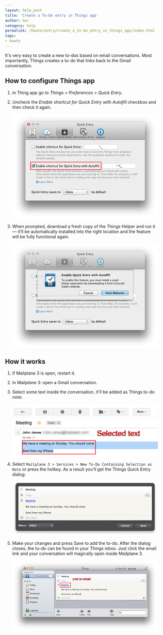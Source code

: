 ```yaml
---
layout: help_post
title: 'Create a To-Do entry in Things app'
author: Gor
category: help
permalink: /howto/entry/create_a_to-do_entry_in_things_app/index.html
tags:
- howto
---
```


It's very easy to create a new to-dos based on email conversations. Most importantly, Things creates a to-do that links back to the Gmail conversation.


## How to configure Things app

1. In Thing app go to *Things > Preferences > Quick Entry*.

2. Uncheck the *Enable shortcut for Quick Entry with Autofill* checkbox and then check it again. 

	![screenshot](/assets/howto/2013-04-25-create_a_to-do_entry_in_things_app/screen1.png) 
 
3. When prompted, download a fresh copy of the Things Helper and run it — it’ll be automatically installed into the right location and the feature will be fully functional again.

	![screenshot](/assets/howto/2013-04-25-create_a_to-do_entry_in_things_app/screen2.png)


## How it works

1. If Mailplane 3 is open, restart it.

2. In Mailplane 3: open a Gmail conversation.

3. Select some text inside the conversation, it'll be added as Things to-do note:

	![screenshot](/assets/howto/2013-04-25-create_a_to-do_entry_in_things_app/screen3.png) 

4. Select `Mailplane 3 > Services > New To-Do Containing Selection as Note` or press the hotkey. As a result you'll get the Things Quick Entry dialog:

 	![screenshot](/assets/howto/2013-04-25-create_a_to-do_entry_in_things_app/screen4.png)

5. Make your changes and press Save to add the to-do. After the dialog closes, the to-do can be found in your Things inbox. Just click the email link and your conversation will magically open inside Mailplane 3.

	![screenshot](/assets/howto/2013-04-25-create_a_to-do_entry_in_things_app/screen5.png)